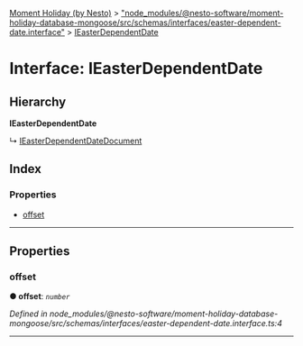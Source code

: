 [Moment Holiday (by Nesto)](../README.md) > ["node_modules/@nesto-software/moment-holiday-database-mongoose/src/schemas/interfaces/easter-dependent-date.interface"](../modules/_node_modules__nesto_software_moment_holiday_database_mongoose_src_schemas_interfaces_easter_dependent_date_interface_.md) > [IEasterDependentDate](../interfaces/_node_modules__nesto_software_moment_holiday_database_mongoose_src_schemas_interfaces_easter_dependent_date_interface_.ieasterdependentdate.md)

# Interface: IEasterDependentDate

## Hierarchy

**IEasterDependentDate**

↳  [IEasterDependentDateDocument](_node_modules__nesto_software_moment_holiday_database_mongoose_src_schemas_interfaces_easter_dependent_date_interface_.ieasterdependentdatedocument.md)

## Index

### Properties

* [offset](_node_modules__nesto_software_moment_holiday_database_mongoose_src_schemas_interfaces_easter_dependent_date_interface_.ieasterdependentdate.md#offset)

---

## Properties

<a id="offset"></a>

###  offset

**● offset**: *`number`*

*Defined in node_modules/@nesto-software/moment-holiday-database-mongoose/src/schemas/interfaces/easter-dependent-date.interface.ts:4*

___

